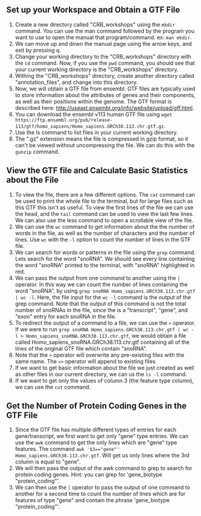 ## Set up your Workspace and Obtain a GTF File

1. Create a new directory called "CRB_workshops" using the `mkdir` command. You can use the man command followed by the program you want to use to open the manual that program/command. ex: `man mkdir`.
2. We can move up and down the manual page using the arrow keys, and exit by pressing q.
3. Change your working directory to the "CRB_workshops" directory with the `cd` command. Now, if you use the `pwd` command, you should see that your current working directory is the "CRB_workshops" directory.
4. Withing the "CRB_workshops" directory, create another directory called "annotation_files", and change into this directory.
5. Now, we will obtain a GTF file from ensembl. GTF files are typically used to store information about the attributes of genes and their components, as well as their positions within the genome. The GTF format is described here: http://useast.ensembl.org/info/website/upload/gff.html.
6. You can download the ensembl v113 human GTF file using `wget https://ftp.ensembl.org/pub/release-113/gtf/homo_sapiens/Homo_sapiens.GRCh38.113.chr.gtf.gz`.
7. Use the ls command to list files in your current working directory.
8. The ".gz" extension means the file is compressed in gzip format, so it can't be viewed without uncompressing the file. We can do this with the `gunzip` command.

## View the GTF file and Calculate Basic Statistics about the File

1. To view the file, there are a few different options. The `cat` command can be used to print the whole file to the terminal, but for large files such as this GTF this isn't as useful. To view the first lines of the file we can use the head, and the `tail` command can be used to view the last few lines. We can also use the less command to open a scrollable view of the file.
2. We can use the `wc` command to get information about the the number of words in the file, as well as the number of characters and the number of lines. Use `wc` with the `-l` option to count the number of lines in the GTF file.
3. We can search for words or patterns in the file using the `grep` command. Lets search for the word "snoRNA". We should see every line containing the word "snoRNA" printed to the terminal, with "snoRNA" highlighted in red.
4. We can pass the output from one command to another using the `|` operator. In this way we can count the number of lines containing the word "snoRNA", by using `grep snoRNA Homo_sapiens.GRCh38.113.chr.gtf | wc -l`. Here, the file input for the `wc -l` command is the output of the grep command. Note that the output of this command is not the total number of snoRNAs in the file, since the is a "transcript", "gene", and "exon" entry for each snoRNA in the file.
5. To redirect the output of a command to a file, we can use the `>` operator. If we were to run `grep snoRNA Homo_sapiens.GRCh38.113.chr.gtf | wc -l > Homo_sapiens_snoRNA.GRCh38.113.chr.gtf`, we would obtain a file called Homo_sapiens_snoRNA.GRCh38.113.chr.gtf containing all of the lines of the original GTF file which contain "snoRNA".
6. Note that the `>` operator will overwrite any pre-existing files with the same name. The `>>` operator will append to existing files.
7. If we want to get basic information about the file we just created as well as other files in our current directory, we can us the `ls -l` command.
8. If we want to get only the values of column 3 (the feature type column), we can use the `cut` command.

## Get the Number of Protein Coding Genes in the GTF File

1. Since the GTF file has multiple different types of entries for each gene/transcript, we first want to get only "gene" type entries. We can use the `awk` command to get the only lines which are "gene" type features. The command `awk '$3=="gene"' Homo_sapiens.GRCh38.113.chr.gtf`. Will get us only lines where the 3rd column is equal to "gene".
2. We will then pass the output of the awk command to grep to search for protein coding genes. Hint: you can grep for 'gene_biotype "protein_coding"'.
3. We can then use the `|` operator to pass the output of one command to another for a second time to count the number of lines which are for features of type "gene" and contain the phrase 'gene_biotype "protein_coding"'.
